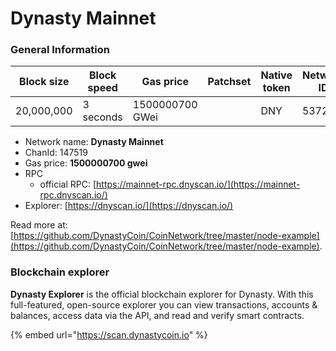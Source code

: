 # Dynasty Mainnet

### General Information

| Block size | Block speed | Gas price       | Patchset | Native token | Network ID |
| ---------- | ----------- | --------------- | -------- | ------------ | ---------- |
| 20,000,000 | 3 seconds   | 1500000700 GWei |          | DNY          | 537207     |

* Network name: **Dynasty Mainnet**
* ChanId: 147519
* Gas price: **1500000700 gwei**
* RPC
  * official RPC: [https://mainnet-rpc.dnyscan.io/](https://mainnet-rpc.dnyscan.io/)​
* Explorer: [https://dnyscan.io/](https://dnyscan.io/)​

Read more at: [https://github.com/DynastyCoin/CoinNetwork/tree/master/node-example](https://github.com/DynastyCoin/CoinNetwork/tree/master/node-example).

### Blockchain explorer

**Dynasty Explorer** is the official blockchain explorer for Dynasty. With this full-featured, open-source explorer you can view transactions, accounts & balances, access data via the API, and read and verify smart contracts.

{% embed url="https://scan.dynastycoin.io" %}

###
